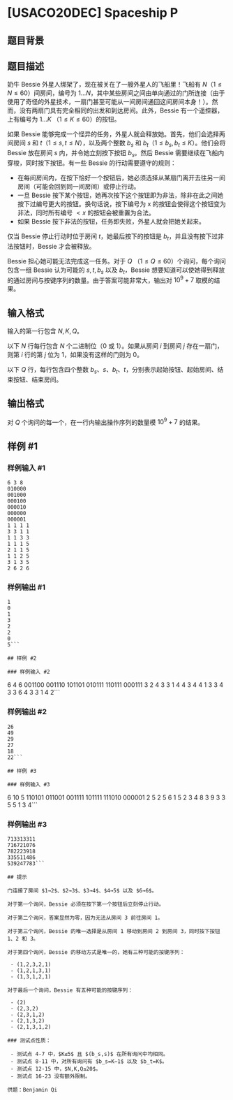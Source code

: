 # [USACO20DEC] Spaceship P

## 题目背景



## 题目描述

奶牛 Bessie 外星人绑架了，现在被关在了一艘外星人的飞船里！飞船有 $N$（$1≤N≤60$）间房间，编号为 $1…N$，其中某些房间之间由单向通过的门所连接（由于使用了奇怪的外星技术，一扇门甚至可能从一间房间通回这间房间本身！）。然而，没有两扇门具有完全相同的出发和到达房间。此外，Bessie 有一个遥控器，上有编号为 $1…K$ （$1≤K≤60$）的按钮。

如果 Bessie 能够完成一个怪异的任务，外星人就会释放她。首先，他们会选择两间房间 $s$ 和 $t$（$1≤s,t≤N$），以及两个整数 $b_s$ 和 $b_t$（$1≤b_s,b_t≤K$）。他们会将 Bessie 放在房间 $s$ 内，并令她立刻按下按钮 $b_s$。然后 Bessie 需要继续在飞船内穿梭，同时按下按钮。有一些 Bessie 的行动需要遵守的规则：

 - 在每间房间内，在按下恰好一个按钮后，她必须选择从某扇门离开去往另一间房间（可能会回到同一间房间）或停止行动。
 - 一旦 Bessie 按下某个按钮，她再次按下这个按钮即为非法，除非在此之间她按下过编号更大的按钮。换句话说，按下编号为 x 的按钮会使得这个按钮变为非法，同时所有编号 $<x$ 的按钮会被重置为合法。
 - 如果 Bessie 按下非法的按钮，任务即失败，外星人就会把她关起来。 

仅当 Bessie 停止行动时位于房间 $t$，她最后按下的按钮是 $b_t$，并且没有按下过非法按钮时，Bessie 才会被释放。

Bessie 担心她可能无法完成这一任务。对于 $Q$
（$1≤Q≤60$）个询问，每个询问包含一组 Bessie 认为可能的 $s,t,b_s$ 以及 $b_t$，Bessie 想要知道可以使她得到释放的通过房间与按键序列的数量。由于答案可能非常大，输出对 $10^9+7$ 取模的结果。 

## 输入格式

输入的第一行包含 $N,K,Q$。

以下 $N$ 行每行包含 $N$ 个二进制位（$0$ 或 $1$）。如果从房间 $i$ 到房间 $j$ 存在一扇门，则第 $i$ 行的第 $j$ 位为 1，如果没有这样的门则为 0。

以下 $Q$ 行，每行包含四个整数 $b_s$、$s$、$b_t$、$t$，分别表示起始按钮、起始房间、结束按钮、结束房间。 

## 输出格式

对 $Q$ 个询问的每一个，在一行内输出操作序列的数量模 $10^9+7$ 的结果。 

## 样例 #1

### 样例输入 #1
```
6 3 8
010000
001000
000100
000010
000000
000001
1 1 1 1
3 3 1 1
1 1 3 3
1 1 1 5
2 1 1 5
1 1 2 5
3 1 3 5
2 6 2 6
```

### 样例输出 #1

```
1
0
1
3
2
2
0
5```

## 样例 #2

### 样例输入 #2
```
6 4 6
001100
001110
101101
010111
110111
000111
3 2 4 3
3 1 4 4
3 4 4 1
3 3 4 3
3 6 4 3
3 1 4 2```

### 样例输出 #2

```
26
49
29
27
18
22```

## 样例 #3

### 样例输入 #3
```
6 10 5
110101
011001
001111
101111
111010
000001
2 5 2 5
6 1 5 2
3 4 8 3
9 3 3 5
5 1 3 4```

### 样例输出 #3

```
713313311
716721076
782223918
335511486
539247783```

## 提示

门连接了房间 $1→2$、$2→3$、$3→4$、$4→5$ 以及 $6→6$。

对于第一个询问，Bessie 必须在按下第一个按钮后立刻停止行动。

对于第二个询问，答案显然为零，因为无法从房间 3 前往房间 1。

对于第三个询问，Bessie 的唯一选择是从房间 1 移动到房间 2 到房间 3，同时按下按钮 1、2 和 3。

对于第四个询问，Bessie 的移动方式是唯一的，她有三种可能的按键序列：

 - (1,2,3,2,1)
 - (1,2,1,3,1)
 - (1,3,1,2,1)

对于最后一个询问，Bessie 有五种可能的按键序列：

 - (2)
 - (2,3,2)
 - (2,3,1,2)
 - (2,1,3,2)
 - (2,1,3,1,2)

### 测试点性质：

 - 测试点 4-7 中，$K≤5$ 且 $(b_s,s)$ 在所有询问中均相同。
 - 测试点 8-11 中，对所有询问有 $b_s=K−1$ 以及 $b_t=K$。
 - 测试点 12-15 中，$N,K,Q≤20$。
 - 测试点 16-23 没有额外限制。

供题：Benjamin Qi 
